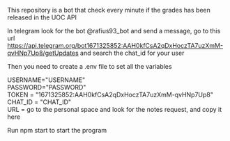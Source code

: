 This repository is a bot that check every minute if the grades has been released in the UOC API

In telegram look for the bot @rafius93_bot and send a message, go to this url https://api.telegram.org/bot1671325852:AAH0kfCsA2qDxHoczTA7uzXmM-qvHNp7Up8/getUpdates and search the chat_id for your user

Then you need to create a .env file to set all the variables

USERNAME="USERNAME"  
PASSWORD="PASSWORD"  
TOKEN = "1671325852:AAH0kfCsA2qDxHoczTA7uzXmM-qvHNp7Up8"  
CHAT_ID = "CHAT_ID"  
URL = go to the personal space and look for the notes request, and copy it here  

Run npm start to start the program
